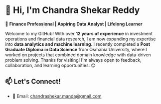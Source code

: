 # 👋 Hi, I'm Chandra Shekar Reddy

🎯 **Finance Professional | Aspiring Data Analyst | Lifelong Learner**

Welcome to my GitHub! With over **12 years of experience** in investment operations and financial data research, I am now expanding my expertise into **data analytics and machine learning**. I recently completed a **Post Graduate Diploma in Data Science** from Osmania University, where I worked on projects that combined domain knowledge with data-driven problem solving.
Thanks for visiting! I'm always open to feedback, collaboration, and learning opportunities. 😊
## 📫 Let's Connect!

- 📧 Email: chandrashekar.manda@gmail.com  

<!--
**chandrashekarreddymanda/chandrashekarreddymanda** is a ✨ _special_ ✨ repository because its `README.md` (this file) appears on your GitHub profile.

Here are some ideas to get you started:

- 🔭 I’m currently working on ...
- 🌱 I’m currently learning ...
- 👯 I’m looking to collaborate on ...
- 🤔 I’m looking for help with ...
- 💬 Ask me about ...
- 📫 How to reach me: ...
- 😄 Pronouns: ...
- ⚡ Fun fact: ...
-->
